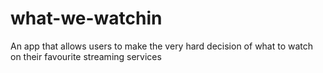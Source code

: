 # what-we-watchin
An app that allows users to make the very hard decision of what to watch on their favourite streaming services
